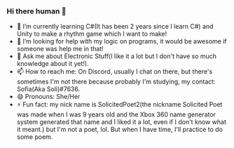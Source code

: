 ### Hi there human 👋

- 🌱 I’m currently learning C#(It has been 2 years since I learn C#) and Unity to make a rhythm game which I want to make!
- 🤔 I’m looking for help with my logic on programs, it would be awesome if someone was help me in that!
- 💬 Ask me about Electronic Stuff(I like it a lot but I don't have so much knowledge about it yet!).
- 📫 How to reach me: On Discord, usually I chat on there, but there's sometimes I'm not there because probably I'm studying, my contact: Sofia(Aka Soli)#7636. 
- 😄 Pronouns: She/Her
- ⚡ Fun fact: my nick name is SolicitedPoet2(the nickname Solicited Poet was made when I was 9 years old and the Xbox 360 name generator system generated that name and I liked it a lot, even if I don't know what it meant.) but I'm not a poet, lol. But when I have time, I'll practice to do some poem.
